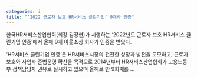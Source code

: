 ```yaml
---
categories: i
title: "‘2022 근로자 보호 HR서비스 클린기업’ 9개사 인증"
---
```

한국HR서비스산업협회(회장 김정현)가 시행하는 ‘2022년도 근로자 보호 HR서비스 클린기업 인증’에서 올해 9개 아웃소싱 회사가 인증을 받았다. 

‘HR서비스 클린기업 인증’은 HR서비스시장의 건전한 성장과 발전을 도모하고, 근로자 보호와 사업자 준법운영 확산을 목적으로 2014년부터 HR서비스산업협회가 고용노동부 정책담당자 권유로 실시하고 있으며 올해로 만 9회째를 ...